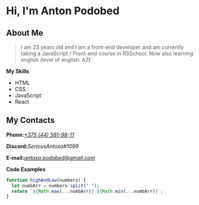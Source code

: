 # Hi, I'm Anton Podobed


## About Me

> I am 23 years old and I am a front-end developer and am currently taking a JavaScript / Front-end course in RSSchool. Now also learning english (level of english: A2)


**My Skills**

- HTML
- CSS
- JavaScript
- React


## My Сontacts

**Phone:**[_+375 (44) 581-98-11_](tel:+375445819811)

**Discord:**_SeriousAntoxa#1099_

**E-mail:**[_antoxa.podobed@gmail.com_](mailto:antoxa.podobed@gmail.com)


**Code Examples**

```javascript
function highAndLow(numbers) {
  let numbArr = numbers.split(" ");
  return `${Math.max(...numbArr)} ${Math.min(...numbArr)}`;
}
```
